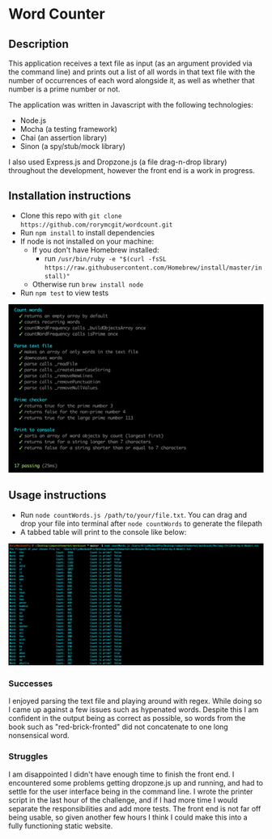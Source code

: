 # Word Counter

## Description
This application receives a text file as input (as an argument provided via the command line) and prints out a list of all words in that text file with the number of occurrences of each word alongside it, as well as whether that number is a prime number or not.

The application was written in Javascript with the following technologies:
- Node.js
- Mocha (a testing framework)
- Chai (an assertion library)
- Sinon (a spy/stub/mock library)

I also used Express.js and Dropzone.js (a file drag-n-drop library) throughout the development, however the front end is a work in progress.


## Installation instructions

- Clone this repo with `git clone https://github.com/rorymcgit/wordcount.git`
- Run `npm install` to install dependencies
- If node is not installed on your machine:
  - If you don't have Homebrew installed:
    - run `/usr/bin/ruby -e "$(curl -fsSL https://raw.githubusercontent.com/Homebrew/install/master/install)"`
  - Otherwise run `brew install node`
- Run `npm test` to view tests

![](https://github.com/rorymcgit/wordcount/blob/master/tests_grab.png)

## Usage instructions
- Run `node countWords.js /path/to/your/file.txt`. You can drag and drop your file into terminal after `node countWords` to generate the filepath
- A tabbed table will print to the console like below:

![](https://github.com/rorymcgit/wordcount/blob/master/consoleoutput.png)


### Successes
I enjoyed parsing the text file and playing around with regex. While doing so I came up against a few issues such as hypenated words. Despite this I am confident in the output being as correct as possible, so words from the book such as "red-brick-fronted" did not concatenate to one long nonsensical word.


### Struggles
I am disappointed I didn't have enough time to finish the front end. I encountered some problems getting dropzone.js up and running, and had to settle for the user interface being in the command line. I wrote the printer script in the last hour of the challenge, and if I had more time I would separate the responsibilities and add more tests.
The front end is not far off being usable, so given another few hours I think I could make this into a fully functioning static website.
